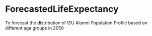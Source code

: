 # ForecastedLifeExpectancy
To forecast the distribution of ISU Alumni Population Profile based on different age groups in 2050
